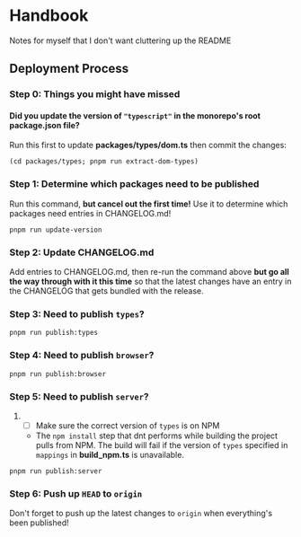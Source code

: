 # Handbook

Notes for myself that I don't want cluttering up the README

## Deployment Process

### Step 0: Things you might have missed

#### Did you update the version of `"typescript"` in the monorepo's root **package.json** file?

Run this first to update **packages/types/dom.ts** then commit the changes:

```
(cd packages/types; pnpm run extract-dom-types)
```

### Step 1: Determine which packages need to be published

Run this command, **but cancel out the first time!** Use it to determine which packages need entries
in CHANGELOG.md!

```
pnpm run update-version
```

### Step 2: Update CHANGELOG.md

Add entries to CHANGELOG.md, then re-run the command above **but go all the way through with it this
time** so that the latest changes have an entry in the CHANGELOG that gets bundled with the release.

### Step 3: Need to publish `types`?

```
pnpm run publish:types
```

### Step 4: Need to publish `browser`?

```
pnpm run publish:browser
```

### Step 5: Need to publish `server`?

1.
   - [ ] Make sure the correct version of `types` is on NPM
   - The `npm install` step that dnt performs while building the project pulls from NPM. The build
     will fail if the version of `types` specified in `mappings` in **build_npm.ts** is unavailable.

```
pnpm run publish:server
```

### Step 6: Push up `HEAD` to `origin`

Don't forget to push up the latest changes to `origin` when everything's been published!
